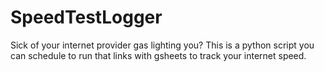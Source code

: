 # SpeedTestLogger
Sick of your internet provider gas lighting you? This is a python script you can schedule to run that links with gsheets to track your internet speed.
